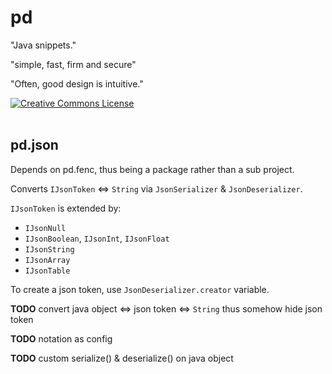 # pd

"Java snippets."

"simple, fast, firm and secure"

"Often, good design is intuitive."

<a rel="license" href="http://creativecommons.org/licenses/by/4.0/">
  <img alt="Creative Commons License" style="border-width:0" src="https://i.creativecommons.org/l/by/4.0/88x31.png" />
</a>
<br/>
<br/>

## pd.json

Depends on pd.fenc, thus being a package rather than a sub project.

Converts `IJsonToken` <=> `String` via `JsonSerializer` & `JsonDeserializer`.

`IJsonToken` is extended by:
  - `IJsonNull`
  - `IJsonBoolean`, `IJsonInt`, `IJsonFloat`
  - `IJsonString`
  - `IJsonArray`
  - `IJsonTable`

To create a json token, use `JsonDeserializer.creator` variable.

**TODO** convert java object <=> json token <=> `String` thus somehow hide json token

**TODO** notation as config

**TODO** custom serialize() & deserialize() on java object
